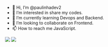 
- 👋 Hi, I’m @paulinhadev2
- 👀 I’m interested in share my codes.
- 🌱 I’m currently learning Devops and Backend.                     
- 💞️ I’m looking to collaborate on Frontend.
- 📫 How to reach me JavaScript.

<!---
paulinhadev2/paulinhadev2 is a ✨ special ✨ repository because its `README.md` (this file) appears on your GitHub profile.
You can click the Preview link to take a look at your changes.
--->

<img src = https://user-images.githubusercontent.com/121134832/211650551-3c501542-d151-40e2-8cf5-2ac7d94d41bb.png />



<img src = https://user-images.githubusercontent.com/121134832/211650551-3c501542-d151-40e2-8cf5-2ac7d94d41bb.png />


